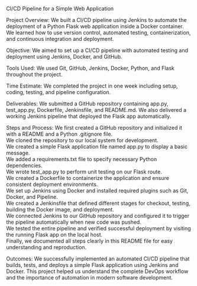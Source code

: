  CI/CD Pipeline for a Simple Web Application

 Project Overview: 
We built a CI/CD pipeline using Jenkins to automate the deployment of a Python Flask web application inside a Docker container. We learned how to use version control, automated testing, containerization, and continuous integration and deployment.

Objective: 
We aimed to set up a CI/CD pipeline with automated testing and deployment using Jenkins, Docker, and GitHub.

Tools Used: 
We used Git, GitHub, Jenkins, Docker, Python, and Flask throughout the project.

Time Estimate:
We completed the project in one week including setup, coding, testing, and pipeline configuration.

Deliverables:
We submitted a GitHub repository containing app.py, test_app.py, Dockerfile, Jenkinsfile, and README.md. We also delivered a working Jenkins pipeline that deployed the Flask app automatically.

Steps and Process: 
We first created a GitHub repository and initialized it with a README and a Python .gitignore file.  
We cloned the repository to our local system for development.  
We created a simple Flask application file named app.py to display a basic message.  
We added a requirements.txt file to specify necessary Python dependencies.  
We wrote test_app.py to perform unit testing on our Flask route.  
We created a Dockerfile to containerize the application and ensure consistent deployment environments.  
We set up Jenkins using Docker and installed required plugins such as Git, Docker, and Pipeline.  
We created a Jenkinsfile that defined different stages for checkout, testing, building the Docker image, and deployment.  
We connected Jenkins to our GitHub repository and configured it to trigger the pipeline automatically when new code was pushed.  
We tested the entire pipeline and verified successful deployment by visiting the running Flask app on the local host.  
Finally, we documented all steps clearly in this README file for easy understanding and reproduction.

Outcomes: 
We successfully implemented an automated CI/CD pipeline that builds, tests, and deploys a simple Flask application using Jenkins and Docker. This project helped us understand the complete DevOps workflow and the importance of automation in modern software development.


